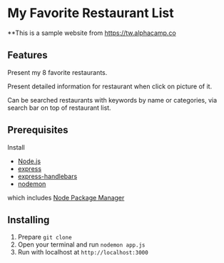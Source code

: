 # My Favorite Restaurant List

\*\*This is a sample website from https://tw.alphacamp.co

## Features

Present my 8 favorite restaurants.

Present detailed information for restaurant when click on picture of it.

Can be searched restaurants with keywords by name or categories, via search bar on top of restaurant list.

## Prerequisites

Install

- [Node.js]
- [express]
- [express-handlebars]
- [nodemon]

which includes [Node Package Manager][npm]

## Installing

1. Prepare
   `git clone`
2. Open your terminal and run `nodemon app.js`
3. Run with localhost at `http://localhost:3000`

[node.js]: https://nodejs.org/
[npm]: https://www.npmjs.com/get-npm
[express]: https://www.npmjs.com/package/express
[express-handlebars]: https://www.npmjs.com/package/express-handlebars
[nodemon]: https://www.npmjs.com/package/nodemon